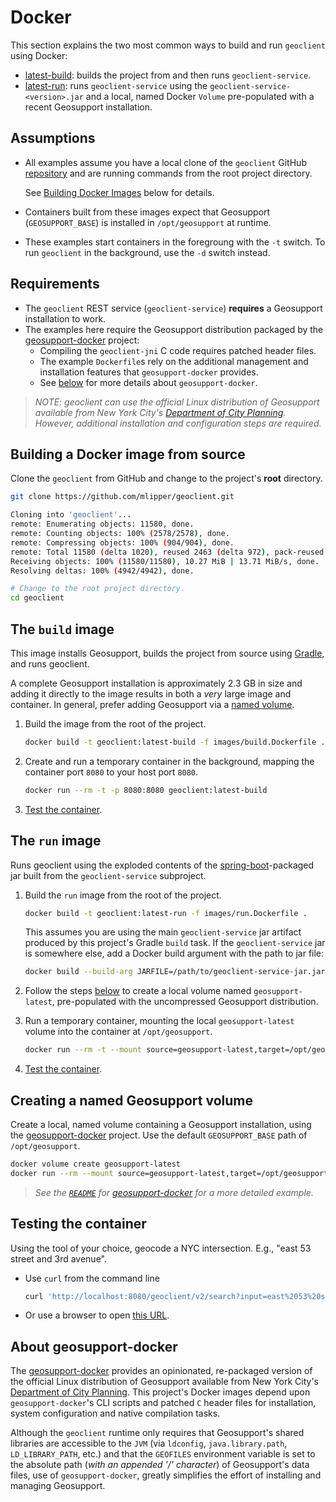 # Docker

This section explains the two most common ways to build and run `geoclient` using Docker:

* [latest-build](#the-build-image): builds the project from and then runs `geoclient-service`.
* [latest-run](#the-run-image): runs `geoclient-service` using the `geoclient-service-<version>.jar` and a local, named Docker `Volume` pre-populated with a recent Geosupport installation.

## Assumptions

* All examples assume you have a local clone of the `geoclient` GitHub [repository](https://github.com/mlipper/geoclient.git) and are running commands from the root project directory.

  See [Building Docker Images](#building-a-docker-image-from-source) below for details.
* Containers built from these images expect that Geosupport (`GEOSUPPORT_BASE`) is installed in `/opt/geosupport` at runtime.
* These examples start containers in the foregroung with the `-t` switch. To run `geoclient` in the background, use the `-d` switch instead.

## Requirements

* The `geoclient` REST service (`geoclient-service`) **requires** a Geosupport installation to work.
* The examples here require the Geosupport distribution packaged by the [geosupport-docker](https://github.com/mlipper/geosupport-docker) project:
  * Compiling the `geoclient-jni` C code requires patched header files.
  * The example `Dockerfile`s rely on the additional management and installation features that `geosupport-docker` provides.
  * See [below](#about-geosupport-docker) for more details about `geosupport-docker`.

> *NOTE: geoclient can use the official Linux distribution of Geosupport available from New York City's [Department of City Planning](https://www.nyc.gov/site/planning/index.page). However, additional installation and configuration steps are required.*

## Building a Docker image from source

Clone the `geoclient` from GitHub and change to the project's **root** directory.

  ```sh
  git clone https://github.com/mlipper/geoclient.git

  Cloning into 'geoclient'...
  remote: Enumerating objects: 11580, done.
  remote: Counting objects: 100% (2578/2578), done.
  remote: Compressing objects: 100% (904/904), done.
  remote: Total 11580 (delta 1020), reused 2463 (delta 972), pack-reused 9002
  Receiving objects: 100% (11580/11580), 10.27 MiB | 13.71 MiB/s, done.
  Resolving deltas: 100% (4942/4942), done.

  # Change to the root project directory.
  cd geoclient
  ```

## The `build` image

This image installs Geosupport, builds the project from source using [Gradle](https://gradle.org/), and runs geoclient.

A complete Geosupport installation is approximately 2.3 GB in size and adding it directly to the image results in both a *very* large image and container. In general, prefer adding Geosupport via a [named volume](#creating-a-named-geosupport-volume).

1. Build the image from the root of the project.

    ```sh
    docker build -t geoclient:latest-build -f images/build.Dockerfile .
    ```

1. Create and run a temporary container in the background, mapping the container port `8080` to your host port `8080`.

    ```sh
    docker run --rm -t -p 8080:8080 geoclient:latest-build
    ```

1. [Test the container](#testing-the-container).

## The `run` image

Runs geoclient using the exploded contents of the [spring-boot](https://docs.spring.io/spring-boot/docs/current/reference/htmlsingle/)-packaged jar built from the `geoclient-service` subproject.

1. Build the `run` image from the root of the project.

    ```sh
    docker build -t geoclient:latest-run -f images/run.Dockerfile .
    ```

   This assumes you are using the main `geoclient-service` jar artifact produced by this project's Gradle `build` task. If the `geoclient-service` jar is somewhere else, add a Docker build argument with the path to jar file:

    ```sh
    docker build --build-arg JARFILE=/path/to/geoclient-service-jar.jar -t geoclient:latest-run -f images/run.Dockerfile .
    ```

1. Follow the steps [below](#creating-a-named-geosupport-volume) to create a local volume named `geosupport-latest`, pre-populated with the uncompressed Geosupport distribution.

1. Run a temporary container, mounting the local `geosupport-latest` volume into the container at `/opt/geosupport`.

    ```sh
    docker run --rm -t --mount source=geosupport-latest,target=/opt/geosupport -p 8080:8080 geoclient:latest-run
    ```

1. [Test the container](#testing-the-container).

## Creating a named Geosupport volume

Create a local, named volume containing a Geosupport installation, using the [geosupport-docker](https://github.com/mlipper/geosupport-docker) project. Use the default `GEOSUPPORT_BASE` path of `/opt/geosupport`.

   ```sh
   docker volume create geosupport-latest
   docker run --rm --mount source=geosupport-latest,target=/opt/geosupport mlipper/geosupport-docker:latest /bin/true
   ```

> *See the [`README`](https://github.com/mlipper/geosupport-docker/blob/main/README.md) for [geosupport-docker](#about-geosupport-docker) for a more detailed example.*

## Testing the container

Using the tool of your choice, geocode a NYC intersection. E.g., "east 53 street and 3rd avenue".

* Use `curl` from the command line

    ```sh
    curl 'http://localhost:8080/geoclient/v2/search?input=east%2053%20street%20and%203rd%20avenue'
    ```

* Or use a browser to open [this URL](http://localhost:8080/geoclient/v2/search?input=east%2053%20street%20and%203rd%20avenue).

## About geosupport-docker

The [geosupport-docker](https://github.com/mlipper/geosupport-docker) provides an opinionated, re-packaged version of the official Linux distribution of Geosupport available from New York City's [Department of City Planning](https://www.nyc.gov/site/planning/index.page). This project's Docker images depend upon `geosupport-docker`'s CLI scripts and patched `C` header files for installation, system configuration and native compilation tasks.

Although the `geoclient` runtime only requires that Geosupport's shared libraries are accessible to the `JVM` (via `ldconfig`, `java.library.path`, `LD_LIBRARY_PATH`, etc.) and that the `GEOFILES` environment variable is set to the absolute path (*with an appended '/' character*) of Geosupport's data files, use of `geosupport-docker`, greatly simplifies the effort of installing and managing Geosupport.
